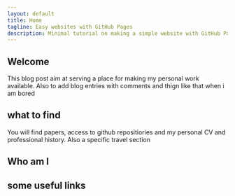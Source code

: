 ```yaml
---
layout: default
title: Home
tagline: Easy websites with GitHub Pages
description: Minimal tutorial on making a simple website with GitHub Pages # for google searcher
---
```


## Welcome

This blog post aim at serving a place for making my personal work available. Also to add blog entries with comments and thign like that when i am bored

## what to find

You will find papers, access to github repositiories and my personal CV and professional history. Also a specific travel section

## Who am I

## some useful links
